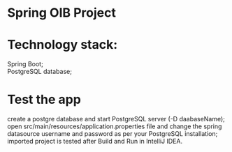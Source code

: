 # Spring OIB Project
# Technology stack:
Spring Boot;\
PostgreSQL database;
# Test the app
create a postgre database and start PostgreSQL server (-D daabaseName);\
open src/main/resources/application.properties file and change the spring datasource username and password as per your PostgreSQL installation;\
imported project is tested after Build and Run in IntelliJ IDEA.
